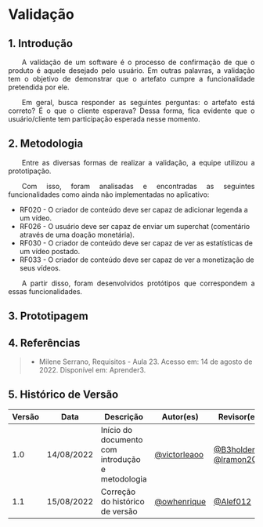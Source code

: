 # Validação

## 1. Introdução
<p align="justify">&emsp;&emsp;A validação de um software é o processo de confirmação de que o produto é aquele desejado pelo usuário. Em outras palavras, a validação tem o objetivo de demonstrar que o artefato cumpre a funcionalidade pretendida por ele.</p>

<p align="justify">&emsp;&emsp;Em geral, busca responder as seguintes perguntas: o artefato está correto? É o que o cliente esperava? Dessa forma, fica evidente que o usuário/cliente tem participação esperada nesse momento.</p>

## 2. Metodologia
<p align="justify">&emsp;&emsp;Entre as diversas formas de realizar a validação, a equipe utilizou a prototipação.</p>

<p align="justify">&emsp;&emsp;Com isso, foram analisadas e encontradas as seguintes funcionalidades como ainda não implementadas no aplicativo:</p>

- RF020 - O criador de conteúdo deve ser capaz de adicionar legenda a um vídeo.
- RF026 - O usuário deve ser capaz de enviar um superchat (comentário através de uma doação monetária).
- RF030 - O criador de conteúdo deve ser capaz de ver as estatísticas de um vídeo postado.
- RF033 - O criador de conteúdo deve ser capaz de ver a monetização de seus vídeos.

<p align="justify">&emsp;&emsp;A partir disso, foram desenvolvidos protótipos que correspondem a essas funcionalidades.</p>

## 3. Prototipagem

## 4. Referências

> - Milene Serrano, Requisitos - Aula 23. Acesso em: 14 de agosto de 2022. Disponível em: Aprender3.

## 5. Histórico de Versão
| Versão | Data | Descrição | Autor(es) | Revisor(es) |
| ------ | ---- | --------- | --------- | ----------- |
| 1.0 | 14/08/2022 | Início do documento com introdução e metodologia | <a href="https://github.com/victorleaoo" target="_blank">@victorleaoo</a> | <a href="https://github.com/B3holder2" target="_blank">@B3holder2</a>, <a href="https://github.com/lramon2001" target="_blank">@lramon2001</a> |
| 1.1    | 15/08/2022 | Correção do histórico de versão | <a href="https://github.com/owhenrique" target="_blank">@owhenrique</a> | <a href="https://github.com/Alef012" target="_blank">@Alef012</a> |